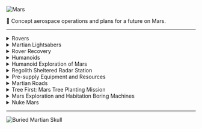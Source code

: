![Mars](https://github.com/sourceduty/Mars/assets/123030236/eb783631-d3a8-41f0-85ef-a6ecc6e9e3b7)

🔴 Concept aerospace operations and plans for a future on Mars.

***

<details><summary>Rovers</summary>
<br>

![Parts](https://github.com/sourceduty/Mars/assets/123030236/2b492fcd-3a06-4d57-a8c0-6c6f1c877bb0)

### Rover Design
#

### Standardization

Alex: "I'm very surprised that all of the rovers on Mars aren't standardized and easy to disassemble for reuse. I think that the unique design of each Martian rover seems inefficient as designed by humans who practice standardization on Earth."

#
### Design for Salvage-Capable Rovers in Space Exploration

Designing a rover capable of salvaging previous rovers is notably more expensive than creating a standard rover. The increased cost stems from the complexity of the technology, requiring advanced robotics, sensors, and specialized tools. Extensive research and development efforts, including customization for specific missions and target rovers, contribute to the higher expenses. Rigorous testing, integration, redundancy, and potential human involvement further elevate the overall cost.

Despite the greater upfront investment, the benefits of resource recovery and sustainability in future missions may justify these expenses. Salvage rovers have the potential to recycle valuable materials and components, reducing the need for new resources and minimizing waste. The decision to develop a salvage-capable rover should be carefully weighed against the associated costs and mission objectives to determine its feasibility and value.


![Martian Salvage](https://github.com/sourceduty/Mars/assets/123030236/9c578ea0-2b18-4338-a704-6bd792d6bfe2)

<br>
</details>

<details><summary>Martian Lightsabers</summary>
<br>

The primary mission of Mars 2020 rover involves meticulously collecting Mars rocks and soil, sealing them in tubes, and depositing them at specific surface locations with precise maps for potential future retrieval. In the rover's abdomen, essential equipment like a rotating drill carousel and 43 sample tubes are managed by a small robotic arm. To prevent Earth contamination, "witness tubes" accompany sample tubes, capturing potential contaminants. These witness tubes are opened on the Martian surface to monitor the environment during sample collection. Once collected, samples are stored within the rover until they are strategically placed at designated "sample cache depots" with precise coordinates, allowing for future retrieval and potential return to Earth, ensuring contamination-free Martian material study.

![NASA Lightsaber](https://github.com/sourceduty/Mars/assets/123030236/f4924341-58b6-4478-914f-12c008d9d367)

The [dirt sample tubes](https://www.space.com/nasa-mars-perseverance-rover-sample-tubes-lightsabers) dropped from the Mars 2020 rover look like lightsabers.

![Mars Lightsaber](https://github.com/sourceduty/Mars/assets/123030236/556c69b7-334d-4188-9a3c-f8fca5eaa754)

<br>
</details>

<details><summary>Rover Recovery</summary>
<br>

### Concept Mission

Consider the landing sites of the major Mars rover missions: Sojourner (part of the Mars Pathfinder mission in 1997), Spirit and Opportunity (Mars Exploration Rovers, landed in 2004), and Curiosity (Mars Science Laboratory, landed in 2012).

![Skycrane Hoisting the Opportunity Rover](https://github.com/sourceduty/Mars/assets/123030236/c7968ae9-c9e8-44c6-a183-b58b9a1d458c)

#

Here are the approximate landing coordinates for each rover:

- Sojourner (Mars Pathfinder): 19.13°N, 33.22°W (Ares Vallis)
- Spirit (MER-A): 14.5684°S, 175.472636°E (Gusev Crater)
- Opportunity (MER-B): 1.9462°S, 354.4734°E (Meridiani Planum)
- Curiosity (MSL): 4.5895°S, 137.4417°E (Gale Crater)

Using these coordinates, we can calculate the great-circle distances between the rovers. This calculation considers the curvature of Mars, which has an average radius of approximately 3,389.5 km. The great-circle distance is the shortest distance between two points on the surface of a sphere, measured along the surface of the sphere (as opposed to a straight line through the sphere's interior).

- Between Sojourner and Spirit: Approximately 9004 km
- Between Sojourner and Opportunity: Approximately 2036 km
- Between Sojourner and Curiosity: Approximately 9633 km
- Between Spirit and Opportunity: Approximately 9670 km
- Between Spirit and Curiosity: Approximately 2292 km
- Between Opportunity and Curiosity: Approximately 8426 km

These distances highlight the vast areas covered by Mars missions and the logistical challenges involved in planning a rover recovery mission, considering the significant distances between each landing site. ​​

### Airborne Concept

A rover recovery mission on Mars, utilizing a helicopter or a modified SkyCrane, would require meticulous planning and innovative engineering solutions. The mission would commence with the deployment of a highly advanced helicopter, designed for the thin Martian atmosphere, or a modified version of the SkyCrane that successfully delivered the Curiosity and Perseverance rovers. This aerial vehicle would need to be equipped with state-of-the-art navigation systems, robust power sources, and a versatile grappling mechanism capable of securely attaching to and lifting the varied designs of the target rovers. The recovery route would be strategically planned to minimize travel distance while navigating around Martian terrain features such as craters, canyons, and dust storm-prone areas.

The mission's first phase would focus on the closest rovers, starting with the pair of Opportunity and Spirit, given their relatively close proximity compared to others. The aerial vehicle would navigate to the Opportunity rover at Meridiani Planum, secure it, and then proceed to the Gusev Crater to recover Spirit. This phase would test the vehicle's operational capabilities, including its lifting power, endurance, and the efficiency of its grappling mechanism. Subsequent phases would target the more distant rovers, with Sojourner and Curiosity being the next priorities. Special attention would be given to optimizing flight paths to conserve energy, taking advantage of prevailing winds, and ensuring safe landings for rover pick-up and drop-off.

Technological advancements, such as improved battery technology or the utilization of nuclear power sources, would be crucial for the success of this mission. The recovery vehicle would also need to be equipped with autonomous systems for navigation and decision-making, given the communication delay between Earth and Mars. This ambitious mission would not only demonstrate the feasibility of Mars surface asset recovery but also pave the way for future missions involving the recycling of hardware and materials, significantly contributing to the sustainability of long-term exploration efforts on the Red Planet.

#
### Cost Estimate

Estimating the total cost of a Mars rover recovery mission involving a helicopter or modified SkyCrane is complex and depends on numerous factors including development, manufacturing, testing, and operational aspects. The development of a new aerial vehicle capable of navigating the Martian atmosphere and terrain, equipped with advanced grappling mechanisms and autonomous systems, could easily run into the billions of USD. For context, the Mars Helicopter Ingenuity, a technology demonstrator, cost about $85 million to develop and build, and it is a small, simple rotorcraft compared to what would be needed for a recovery mission.

The modified SkyCrane or helicopter would require significant advancements in propulsion, power, and autonomy technologies. Research, development, and testing of these new systems could increase the mission's cost substantially. Additionally, the cost of launching the mission, which includes the launch vehicle, integration, operations, and mission support, would also be a major component of the total cost. A heavy-lift rocket capable of sending the recovery vehicle to Mars could cost upwards of $150 million to $300 million per launch, depending on the launch provider and the mission's requirements.

Given these considerations, a rough estimate for a Mars rover recovery mission could exceed $1 billion to $3 billion, factoring in the development of the aerial recovery vehicle, launch costs, mission operations, and contingencies. This estimate is speculative and could vary widely based on the mission's final design, the technologies employed, and the extent of the recovery efforts. The mission's unprecedented nature and the technological advancements required would likely place it at the higher end of cost estimates for interplanetary missions.

#
### Time Estimate

The total time estimate for a Mars rover recovery mission involves several phases, each with its own set of complexities and time requirements. The initial phase, focusing on research, development, and testing of the aerial recovery vehicle (helicopter or modified SkyCrane), could span several years. Given the advanced technologies and novel systems required, this phase alone might take 5 to 7 years, considering the iterative design, extensive testing, and validation processes needed to ensure the vehicle's capability to perform under Mars' unique conditions.

Following the development phase, the preparation and launch phase would include final vehicle assembly, integration with the launch vehicle, and pre-launch testing. This phase could take an additional 1 to 2 years, depending on the launch window availability and the readiness of the launch infrastructure. The transit from Earth to Mars, aligning with the optimal launch window to minimize travel time and fuel consumption, takes approximately 6 to 9 months, depending on the specific alignment of Earth and Mars.

Once on Mars, the operational phase of the mission, including navigating to and recovering each rover, would depend heavily on the distances between rovers, the recovery vehicle's speed and operational efficiency, and the Martian environmental conditions. This phase could take anywhere from several months to over a year, especially when factoring in the time required for planning each recovery leg, executing the operations, and dealing with potential Martian challenges such as dust storms. In total, from initial development to the completion of recovery operations on Mars, the mission could span approximately 7 to 10 years.

<br>
</details>

<details><summary>Humanoids</summary>
<br>

![Humanoids](https://github.com/sourceduty/Mars/assets/123030236/04625a99-2269-4515-b810-c5688c93c117)

Sending humans to Mars presents a unique set of advantages and challenges compared to deploying humanoids, or robots with human-like features. Humans possess the unparalleled ability to make real-time decisions, adapt to unforeseen circumstances, and bring a level of flexibility to problem-solving that current robotic technology cannot match. This adaptability is especially crucial for nuanced scientific research, where human intuition and the ability to pivot based on new findings can lead to significant discoveries. Moreover, the inspirational impact of human spaceflight cannot be understated; it captures the public imagination and fuels interest in science, technology, engineering, and mathematics (STEM) fields, driving further investment in space exploration.

However, the challenges of sending humans to Mars are substantial. Life support systems to provide oxygen, water, food, and waste management significantly increase the complexity and cost of manned missions. Protecting astronauts from cosmic and solar radiation is another major hurdle, given Mars' lack of a significant magnetic field and thick atmosphere. The psychological and physical health risks associated with long-duration spaceflight, including muscle atrophy and bone density loss, pose additional concerns. Furthermore, human missions are inherently more expensive due to the necessities of life support, return vehicles, and extensive safety measures.

On the other hand, sending humanoids to Mars offers its own set of advantages, primarily in risk reduction. Robots can be sent into hazardous environments without the moral and ethical concerns associated with risking human lives, making them ideal for preliminary exploration tasks. From a cost perspective, although advanced robots are expensive to develop, the absence of life support systems makes robotic missions more budget-friendly in comparison. Robots can also be designed for extended operations, allowing for prolonged scientific studies far beyond what would be feasible for human crews. The development of advanced humanoid robots could further drive technological innovations in robotics, AI, and materials science, with broad applications beyond space exploration.

Yet, humanoids are not without their limitations. Their ability to adapt to unexpected situations is still far behind human capabilities, as they require pre-programmed instructions for most tasks and are prone to malfunctions that require remote troubleshooting. The current state of technology limits robot autonomy, with a reliance on delayed instructions from Earth hindering real-time decision-making. Additionally, robots lack the intuition and creativity that humans bring to exploration and scientific discovery, which can be crucial for making significant breakthroughs.

In conclusion, the choice between sending humans or humanoids to Mars involves a complex trade-off between the adaptability and creativity of humans and the risk reduction and cost-effectiveness of robots. A phased approach, starting with robotic missions to conduct reconnaissance and establish infrastructure, followed by human missions to leverage human cognition and creativity, might offer the most balanced strategy for Mars exploration. This combination could maximize scientific returns while minimizing risks and costs associated with deep space exploration.


<br>
</details>

<details><summary>Humanoid Exploration of Mars</summary>
<br>

![Humanoid](https://github.com/sourceduty/Mars/assets/123030236/94110f33-5250-4f49-89b5-34404e7aa997)

### Concept Mission

Objectives:
- Conduct geological surveys to understand Mars' composition and history.
- Search for signs of past or present life.
- Test the viability of in-situ resource utilization (ISRU) for future human missions.
- Demonstrate advanced robotic autonomy in navigation and scientific research.

Spacecraft Design:
- Launch Vehicle: Falcon Heavy or equivalent heavy-lift rocket.
- Transfer Vehicle: Solar electric propulsion module for transit to and from Mars.
- Mars Lander: Designed to deliver the humanoid robot safely to the Martian surface.
- Communication System: High-gain antennas for direct communication with Earth and Mars orbit relay satellites.

Humanoid Robot System:
- Locomotion: Bipedal design optimized for varied Martian terrain, capable of climbing and handling tools.
- Manipulation: Advanced robotic arms with dexterous hands to operate scientific instruments and manage ISRU experiments.
- Sensors: High-resolution cameras, spectrometers, ground-penetrating radar, and environmental sensors for scientific analysis.
- Autonomy: AI-driven systems for navigation, decision-making, and conducting experiments with minimal Earth intervention.
- Power: Solar panels with backup batteries for operation during Martian nights or dust storms.

Cost Estimates:
Humanoid Robot Mission:
- Development and Testing: $1 billion (robotic systems, AI, and autonomy capabilities)
- Launch: $350 million (including spacecraft and launch vehicle)
- Mission Operations: $200 million (including communication and data analysis)
- Total Estimated Cost: ~$1.55 billion

Compared to Human Crewed Mission:
- Development and Testing: $5 billion (life support, habitat modules, advanced propulsion)
- Launch: $1 billion (including larger spacecraft, additional supplies, and heavier launch vehicle)
- Mission Operations: $1 billion (including human life support maintenance, higher bandwidth communication)
- Return Vehicle: $500 million (for crew return to Earth)
- Total Estimated Cost: ~$7.5 billion

Conclusion:
A humanoid robot mission to Mars offers a cost-effective alternative to human exploration, reducing the mission cost by approximately 80%. This approach allows for extended surface operations, eliminates risks to human life, and tests technologies critical for future crewed missions. However, the human crewed mission offers unparalleled decision-making capabilities, adaptability, and the potential for more complex scientific exploration and public engagement.

<br>
</details>

<details><summary>Regolith Sheltered Radar Station</summary>
<br>

![Regolith Sheltered Radar Station](https://github.com/sourceduty/Mars/assets/123030236/987f6563-9799-4175-9a13-94b27df33ded)

### Concept Mission

Mission Objective:
- Establish a radar station on Mars, sheltered by regolith, to enhance surface and atmospheric observation and support future colonization efforts.

Mission Name: Mars Regolith Radar Outpost (MRRO)

Phase 1: Preliminary Design and Testing
- Develop radar technology suitable for Mars' atmosphere and surface conditions.
- Design a modular shelter structure that utilizes in-situ regolith as radiation shielding and thermal insulation.
- Conduct Earth-based tests on regolith simulation materials and 3D-printing construction methods.

Phase 2: Launch Preparation
- Spacecraft Design: A spacecraft equipped with a habitat module, a radar system, construction robots, and 3D printers for in-situ resource utilization (ISRU).
- Launch Vehicle: Utilize SpaceX's Starship, designed for deep space missions, capable of carrying the necessary payload to Mars.
- Crew Selection: A team of astronauts with expertise in engineering, geology, and robotics.

Phase 3: Transit to Mars
- Trajectory: Utilize a Hohmann transfer orbit for an efficient journey to Mars, with an estimated transit time of approximately 9 months.
- Crew Tasks: Monitor spacecraft systems, conduct scientific research, and prepare for radar station assembly.

Phase 4: Mars Surface Operations
- Landing Site: Select a site with ample regolith and minimal rock obstruction for ease of construction and optimal radar functionality.
- Shelter Construction: Deploy construction robots to gather regolith and 3D print the shelter structure around the radar system.
- Radar Installation: Assemble the radar system within the shelter, ensuring alignment and calibration for optimal operation.

Phase 5: Operational Phase
- Data Collection: Begin radar observation to study Mars' surface, subsurface structures, and atmospheric dynamics.
- Data Transmission: Regularly transmit collected data back to Earth for analysis and research purposes.

Phase 6: Mission Conclusion and Analysis
- Evaluate the radar station's performance, data quality, and the effectiveness of the regolith shelter.
- Document lessons learned for future Mars missions and infrastructure development.

Cost Estimate:
- Radar System Development and Testing: $200 million
- Shelter Design and ISRU Technology Development: $150 million
- Spacecraft and Mission Hardware: $500 million
- Launch Services: $350 million (estimate for two Starship launches, including one for crew and one for cargo)
- Crew Training and Support: $100 million
- Mars Surface Operations and Maintenance: $200 million
- Total Estimated Cost: $1.5 billion

Note: This cost estimate is highly speculative and subject to change based on technological advancements, mission design refinements, and economic factors. It does not include indirect costs such as ground operations, mission control, and long-term data analysis.


<br>
</details>

<details><summary>Pre-supply Equipment and Resources</summary>
<br>

![Supply](https://github.com/sourceduty/Mars/assets/123030236/b9f7d5ab-a246-46d5-ace9-24678457cac0)

### Concept Mission

Mission Name: Mars Pioneers Program (MPP)

Objective:
The Mars Pioneers Program aims to pre-supply the Martian surface with essential equipment and resources in preparation for future manned missions. This will reduce the payload and risk for the crewed missions, ensuring sustainability and long-term habitability.

Phase 1: Reconnaissance and Site Selection
- Deploy Mars Reconnaissance Orbiters equipped with high-resolution cameras and ground-penetrating radar to identify suitable landing sites.
- Cost Estimate: $500 million for orbiter development, launch, and operation.

Phase 2: Initial Supply Missions
- Launch a series of unmanned supply missions utilizing heavy-lift rockets such as the SpaceX Starship or NASA's Space Launch System (SLS).
- Payloads include:
  - Modular habitat units.
  - Life support systems.
  - Solar panels and nuclear power units.
  - ISRU equipment.
  - Rovers for surface exploration.
- Cost Estimate: $2 billion per mission, with a total of 5 missions planned, totaling $10 billion.

Phase 3: Advanced Infrastructure Setup
- Deploy advanced robotics and autonomous drones for the assembly of habitat modules and installation of power systems.
- Establish a basic Martian communication network.
- Initiate ISRU operations to produce water, oxygen, and rocket propellant.
- Cost Estimate: $3 billion for robotics, drones, communication setup, and initial ISRU infrastructure.

Phase 4: Final Preparations and Crew Readiness
- Send a final supply mission with additional life support consumables, scientific equipment, and spare parts.
- Conduct remote tests of all installed systems.
- Train astronaut crews on Earth in a Mars Habitat Simulator.
- Cost Estimate: $1 billion for the final supply mission and an additional $500 million for crew training and system tests.

Phase 5: Launch of Manned Mission
- Following the successful setup and testing of all pre-supplied equipment and resources, launch the first crewed mission to Mars.
- Crew objectives include further habitat expansion, in-depth scientific research, and exploration of the Martian surface.
- Cost Estimate: $6 billion for crewed mission launch, transit, and initial operations on Mars.

Overall Mission Cost Summary:
- Reconnaissance and Site Selection: $500 million
- Initial Supply Missions: $10 billion
- Advanced Infrastructure Setup: $3 billion
- Final Preparations and Crew Readiness: $1.5 billion
- Launch of Manned Mission: $6 billion
- Total Estimated Cost: $21 billion

Technologies and Strategies:
- Utilize Hohmann transfer orbits for efficient travel between Earth and Mars.
- Implement redundant systems for critical life support functions to ensure crew safety.
- Incorporate 3D printing technology using Martian regolith.
- Engage in continuous R&D to improve ISRU techniques, habitat designs, and life support systems.

Note: These cost estimates are based on current prices and projections for space hardware, launches, and operations. Actual costs may vary due to technological advancements, inflation, and changes in mission scope or design.

<br>
</details>

<details><summary>Martian Roads</summary>
<br>

![Mars Roads](https://github.com/sourceduty/Mars/assets/123030236/f92838fa-f92e-43eb-8019-a5256ad8727d)

### Concept Mission

Martian Roads - Concept Mission

Objective: To initiate the construction of durable, navigable roads on Mars to support future exploration, habitation, and transportation of materials and personnel.

1. Mission Objectives:

- Conduct detailed reconnaissance of the Martian surface to identify optimal road locations.
- Test and deploy road construction technologies suitable for the Martian environment.
- Establish a foundational network of roads to key locations, including potential sites for future habitats, research facilities, and resource extraction zones.

2. Spacecraft Design:

- Orbiter Component: Equipped with high-resolution cameras and sensors for surface mapping and site selection.
- Lander Component: Houses road construction machinery, which includes modular, automated road-building units designed for the Martian environment.
- Rovers: Autonomous or remotely operated vehicles equipped with ground-penetrating radar, material testing tools, and minor construction capabilities to assist in road construction.

3. Crew Selection Criteria:

- Engineering Expertise: Individuals with a strong background in civil engineering, particularly in unconventional or off-Earth environments.
- Robotic Operations: Skills in operating and troubleshooting autonomous construction machinery and drones.
- Geological Expertise: Understanding of Martian geology to assist in material selection and terrain assessment.
- Psychological Resilience: Ability to work in isolated, high-stress environments for extended periods.

4. Launch Vehicle:

- Selection of a heavy-lift rocket, such as the SpaceX Starship or NASA's Space Launch System (SLS), capable of carrying the necessary payload to Mars.

5. Estimated Costs:

- Development and Testing of Road Construction Technology: $500 million to $1 billion. This includes the design, development, and Earth-based testing of the road construction units and supporting machinery.
- Spacecraft Development and Construction: $2 billion to $3 billion. This covers the design and construction of the orbiter, lander, and rovers, along with the integration of all systems.
- Launch Costs: $350 million to $500 million per launch, assuming the use of SpaceX Starship. Multiple launches may be required to transport all equipment and crew to Mars.
- Mission Operations and Crew Training: $500 million to $700 million. This includes the cost of operating the mission from Earth, training the crew, and real-time support during the mission.
- Contingency and Miscellaneous: $1 billion to account for unforeseen expenses and challenges.

Total Estimated Cost: $4.35 billion to $6.2 billion

6. Timeline:

- Year 1-3: Design and development of road construction technologies and spacecraft components.
- Year 4-5: Testing of technologies on Earth and in simulated Martian environments. Crew selection and training.
- Year 6: Launch of the orbiter and reconnaissance phase.
- Year 7: Launch of landers and rovers, initiation of road construction.
- Year 8-10: Construction phase, with ongoing assessment and expansion of the road network.

Note: The above estimates and timelines are hypothetical and based on current costs and technologies. Actual costs and timelines may vary based on technological advancements, mission scope changes, and other unforeseen factors.

![Roads](https://github.com/sourceduty/Mars/assets/123030236/4041b99c-9ed6-4328-98ba-73eb1a267fab)

<br>
</details>

<details><summary>Tree First: Mars Tree Planting Mission</summary>
<br>

![Tree](https://github.com/sourceduty/Mars/assets/123030236/a66ea38a-cb4b-4806-b7bc-e93ffbc966ea)

Mission Overview

The "Tree First" mission aims to plant the first tree on Mars, symbolizing the first step towards broader terraforming efforts and sustaining human life on the planet. This mission involves sending a spacecraft to Mars with a mini-habitat designed to support a young tree's growth, studying its adaptation to Martian conditions within a controlled environment.

Objectives

- Demonstrate the ability to sustain Earth life in a controlled Martian habitat.
- Study the effects of Martian gravity and atmosphere on plant growth.
- Inspire global interest in Mars colonization and terraforming projects.

Mission Components

1. Spacecraft Design

- **Configuration**: Modified cargo spacecraft, equipped with life support systems, solar panels, and a mini-habitat module.
- **Launch Vehicle**: Falcon Heavy or similar heavy-lift launch vehicle.
- **Habitat Module**: A pressurized, temperature-controlled unit with LED grow lights, hydroponic or aeroponic growth systems, and environmental monitoring equipment.

2. Tree Selection

- **Species**: A hardy, fast-growing species such as willow or poplar, genetically modified for enhanced radiation resistance and adaptability to low pressure and oxygen environments.

3. Crew and Robotics

- **Crew**: No human crew aboard; the mission will be entirely robotic to minimize risk and cost.
- **Robotics**: Equipped with robotic arms and drones for habitat construction, tree planting, and ongoing maintenance.

Mission Timeline

- **Preparation Phase (Year 1)**: Finalize design, begin construction of spacecraft and habitat module, select and prepare tree specimen.
- **Launch Window (Year 2)**: Launch during an optimal Mars transfer window for reduced travel time and fuel consumption.
- **Travel to Mars (6-9 Months)**: Transit to Mars utilizing a Hohmann transfer orbit.
- **Mars Orbit Insertion and Landing (1 Month)**: Enter Mars orbit, descend to the surface, and deploy habitat.
- **Habitat Setup and Tree Planting (1 Month)**: Robotic systems set up the habitat, plant the tree, and initiate life support systems.
- **Growth and Study Phase (1-2 Years)**: Monitor and study the tree's growth, adapting habitat conditions as necessary.

Cost Estimates

- **Spacecraft Development and Construction**: $500 million.
- **Launch Services**: $150 million.
- **Habitat and Life Support Systems**: $200 million.
- **Mission Operations and Ground Support**: $100 million.
- **Contingency Fund (20%)**: $190 million.
- **Total Estimated Cost**: $1.14 billion.

Potential Challenges and Solutions

- **Radiation**: Enhanced shielding in the habitat module and genetic modifications to the tree can mitigate radiation damage.
- **Low Gravity**: Study the effects on plant growth; consider artificial gravity solutions for future missions.
- **Resource Supply**: Utilize in-situ resource utilization (ISRU) technologies to minimize dependence on Earth for water and nutrients.

Long-term Implications and Next Steps

Success in growing a tree on Mars would be a historic milestone, paving the way for more advanced biological experiments and laying the groundwork for future human colonization efforts. Subsequent missions could introduce more plant species, develop larger biospheres, and experiment with closed-loop life support systems.

Conclusion

"Tree First" represents an ambitious step towards making Mars habitable for future generations. Through careful planning, technological innovation, and international collaboration, this mission has the potential to inspire and revolutionize our approach to space colonization.

<br>
</details>

<details><summary>Mars Exploration and Habitation Boring Machines</summary>
<br>

![Boring Mars Image 3](https://github.com/sourceduty/Mars/assets/123030236/0e3e98dd-cfcb-48a7-b525-50a4ff26428d)

Mission Objectives:

1. Subsurface Exploration: Investigate Martian geology and search for subsurface water ice.
2. Habitat Construction: Create underground habitats for protection from cosmic radiation and temperature extremes.
3. Life Detection: Explore subsurface environments for signs of life.

Mission Architecture:

Spacecraft Design:

- Lander Module: Designed for boring machine and habitat deployment.
  Cost Estimate: $1.5B
- Habitat Modules: Pre-fabricated, expandable for underground living.
  Cost Estimate: $500M
- Boring Machine: Autonomous, capable of drilling and geological analysis.
  Cost Estimate: $800M

Launch and Transit:

- Heavy-lift Rocket: For launching components into Earth orbit.
  Cost Estimate: $350M per launch
- High-efficiency Propulsion System: For transit to Mars.
  Cost Estimate: $1B
- Hohmann Transfer Orbit: Fuel-efficient path to Mars.
  No additional cost (included in propulsion system).

Mars Orbit Insertion and Landing:

- Aerobraking, parachutes, and powered descent for safe landing.
  Cost Estimate: $250M

Deployment and Operations:

- Remote monitoring and control systems for drilling operations.
  Cost Estimate: $150M
- Scientific instruments and life detection experiments.
  Cost Estimate: $200M

Crew Selection and Training:

- Multidisciplinary team with expertise in geology, engineering, and medical care.
  Training Cost Estimate: $100M

Challenges and Solutions:

- Machine Jamming: Redundant systems and dislodging tools.
  Mitigation Cost: $50M
- Life Support Systems: ISRU technology development.
  Development Cost: $500M
- Radiation Protection: Utilize Martian regolith as shielding.
  Included in habitat module development.
- Communication Delays: Autonomous systems and AI.
  Development Cost: $300M

Total Estimated Cost: ~$6.4 Billion

Note: These are rough estimates and actual costs could vary based on technology development, mission scope, and unforeseen challenges.

<br>
</details>

<details><summary>Nuke Mars</summary>
<br>

![Nuke Mars](https://github.com/sourceduty/Mars/assets/123030236/18dd70d5-9a39-4717-9a85-e9b8df108794)

Creating a mission plan that involves setting off a nuclear explosion on Mars to modify its environment is purely speculative and raises significant ethical, legal, and scientific concerns. Current international space law, including the Outer Space Treaty, to which many spacefaring nations are signatories, prohibits the deployment of nuclear weapons in space. Moreover, the scientific community continues to debate the feasibility and consequences of such drastic measures for terraforming.

![Bomb](https://github.com/sourceduty/Mars/assets/123030236/be0d9e2d-74d2-4bd0-a1cf-28462278a3c6)

<br>
</details>

***

![Buried Martian Skull](https://github.com/sourceduty/Mars/assets/123030236/f193ba29-8dd2-4f92-8e47-ece76fa93e3c)
